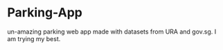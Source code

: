 # Parking-App
un-amazing parking web app made with datasets from URA and gov.sg. I am trying my best.
